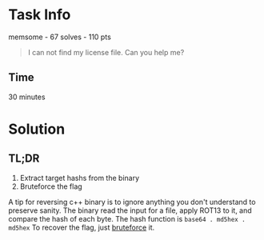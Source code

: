 # Task Info
memsome - 67 solves - 110 pts
> I can not find my license file. Can you help me?

## Time
30 minutes

# Solution
## TL;DR
1. Extract target hashs from the binary
2. Bruteforce the flag

A tip for reversing c++ binary is to ignore anything you don't understand to preserve sanity.
The binary read the input for a file, apply ROT13 to it, and compare the hash of each byte.
The hash function is `base64 . md5hex . md5hex`
To recover the flag, just [bruteforce](solve.py) it.

